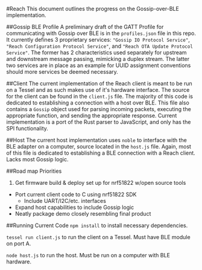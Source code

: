 #Reach
This document outlines the progress on the Gossip-over-BLE implementation.

##Gossip BLE Profile
A preliminary draft of the GATT Profile for communicating with Gossip over BLE is in the `profiles.json` file in this repo. It currently defines 3 proprietary services: `"Gossip IO Protocol Service"`, `"Reach Configuration Protocol Service"`, and `"Reach OTA Update Protocol Service"`. The former has 2 characteristics used separately for upstream and downstream message passing, mimicking a duplex stream. The latter two services are in place as an example for UUID assignment conventions should more services be deemed necessary.

##Client
The current implementation of the Reach client is meant to be run on a Tessel and as such makes use of it's hardware interface. The source for the client can be found in the `client.js` file. The majority of this code is dedicated to establishing a connection with a host over BLE. This file also contains a `Gossip` object used for parsing incoming packets, executing the appropriate function, and sending the appropriate response. Current implementation is a port of the Rust parser to JavaScript, and only has the SPI functionality.

##Host
The current host implementation uses `noble` to interface with the BLE adapter on a computer, source located in the `host.js` file. Again, most of this file is dedicated to establishing a BLE connection with a Reach client. Lacks most Gossip logic.

##Road map
Priorities

1. Get firmware build & deploy set up for nrf51822 w/open source tools
* Port current client code to C using nrf51822 SDK
  * Include UART/I2C/etc. interfaces
* Expand host capabilities to include Gossip logic
* Neatly package demo closely resembling final product

##Running Current Code
`npm install` to install necessary dependencies.

`tessel run client.js` to run the client on a Tessel. Must have BLE module on port A.

`node host.js` to run the host. Must be run on a computer with BLE hardware.
